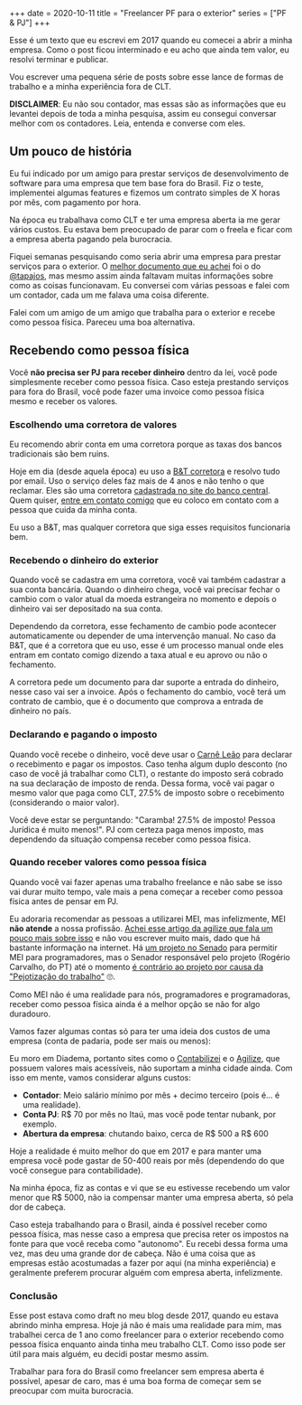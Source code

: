 +++
date = 2020-10-11
title = "Freelancer PF para o exterior"
series = ["PF & PJ"]
+++

Esse é um texto que eu escrevi em 2017 quando eu comecei a abrir a minha
empresa. Como o post ficou interminado e eu acho que ainda tem valor, eu
resolvi terminar e publicar.

Vou escrever uma pequena série de posts sobre esse lance de formas de trabalho
e a minha experiência fora de CLT.

**DISCLAIMER**: Eu não sou contador, mas essas são as informações que
eu levantei depois de toda a minha pesquisa, assim eu consegui
conversar melhor com os contadores. Leia, entenda e converse com eles.

## Um pouco de história

Eu fui indicado por um amigo para prestar serviços de desenvolvimento de
software para uma empresa que tem base fora do Brasil. Fiz o teste, implementei
algumas features e fizemos um contrato simples de X horas por mês, com
pagamento por hora.

Na época eu trabalhava como CLT e ter uma empresa aberta ia me gerar vários
custos. Eu estava bem preocupado de parar com o freela e ficar com a empresa
aberta pagando pela burocracia.

Fiquei semanas pesquisando como seria abrir uma empresa para prestar serviços
para o exterior. O [melhor documento que eu
achei](http://tapajos.me/trabalhando_fora) foi o do
[@tapajos](http://tapajos.me/), mas mesmo assim ainda faltavam muitas
informações sobre como as coisas funcionavam. Eu conversei com várias pessoas
e falei com um contador, cada um me falava uma coisa diferente.

Falei com um amigo de um amigo que trabalha para o exterior e recebe como
pessoa física. Pareceu uma boa alternativa.

## Recebendo como pessoa física

Você **não precisa ser PJ para receber dinheiro** dentro da lei, você pode
simplesmente receber como pessoa física. Caso esteja prestando serviços para
fora do Brasil, você pode fazer uma invoice como pessoa física mesmo e receber
os valores.

### Escolhendo uma corretora de valores

Eu recomendo abrir conta em uma corretora porque as taxas dos bancos
tradicionais são bem ruins.

Hoje em dia (desde aquela época) eu uso a [B&T
corretora](https://btcorretora.com.br/) e resolvo tudo por email. Uso o serviço
deles faz mais de 4 anos e não tenho o que reclamar. Eles são uma corretora
[cadastrada no site do banco
central](https://www.bcb.gov.br/rex/IAMC/Port/Instituicoes/inst_intermediarias.asp).
Quem quiser, [entre em contato comigo](/about) que eu coloco em contato com a
pessoa que cuida da minha conta.

Eu uso a B&T, mas qualquer corretora que siga esses requisitos funcionaria bem.

### Recebendo o dinheiro do exterior

Quando você se cadastra em uma corretora, você vai também cadastrar a sua conta
bancária. Quando o dinheiro chega, você vai precisar fechar o cambio com o
valor atual da moeda estrangeira no momento e depois o dinheiro vai ser
depositado na sua conta.

Dependendo da corretora, esse fechamento de cambio pode acontecer
automaticamente ou depender de uma intervenção manual. No caso da B&T, que é a
corretora que eu uso, esse é um processo manual onde eles entram em contato
comigo dizendo a taxa atual e eu aprovo ou não o fechamento.

A corretora pede um documento para dar suporte a entrada do dinheiro, nesse
caso vai ser a invoice. Após o fechamento do cambio, você terá um contrato de
cambio, que é o documento que comprova a entrada de dinheiro no país.

### Declarando e pagando o imposto

Quando você recebe o dinheiro, você deve usar o [Carnê
Leão](https://receita.economia.gov.br/orientacao/tributaria/pagamentos-e-parcelamentos/pagamento-do-imposto-de-renda-de-pessoa-fisica/carne-leao/2020/programa-carne-leao-2020)
para declarar o recebimento e pagar os impostos. Caso tenha algum duplo
desconto (no caso de você já trabalhar como CLT), o restante do imposto será
cobrado na sua declaração de imposto de renda. Dessa forma, você vai pagar o
mesmo valor que paga como CLT, 27.5% de imposto sobre o recebimento
(considerando o maior valor).

Você deve estar se perguntando: "Caramba! 27.5% de imposto! Pessoa Jurídica é
muito menos!". PJ com certeza paga menos imposto, mas dependendo da situação
compensa receber como pessoa física.

### Quando receber valores como pessoa física

Quando você vai fazer apenas uma trabalho freelance e não sabe se isso vai
durar muito tempo, vale mais a pena começar a receber como pessoa física antes
de pensar em PJ.

Eu adoraria recomendar as pessoas a utilizarei MEI, mas infelizmente, MEI **não
atende** a nossa profissão. [Achei esse artigo da agilize que fala um pouco
mais sobre
isso](https://agilize.com.br/blog/empreendedorismo/desenvolvedor/#Por-que-desenvolvedores-de-software-n%C3%A3o-podem-se-enquadrar-como-MEI) e não vou escrever muito mais, dado que há bastante informação na internet.
Há [um projeto no
Senado](https://www25.senado.leg.br/web/atividade/materias/-/materia/133127)
para permitir MEI para programadores, mas o Senador responsável pelo projeto
(Rogério Carvalho, do PT) até o momento [é contrário ao projeto por causa da
"Pejotização do
trabalho"](https://legis.senado.leg.br/sdleg-getter/documento?dm=7970336&ts=1594016896384&disposition=inline)
🙄.

Como MEI não é uma realidade para nós, programadores e programadoras, receber
como pessoa física ainda é a melhor opção se não for algo duradouro.

Vamos fazer algumas contas só para ter uma ideia dos custos de uma empresa
(conta de padaria, pode ser mais ou menos):

Eu moro em Diadema, portanto sites como o
[Contabilizei](http://contabilizei.com.br/) e o
[Agilize](https://www.agilize.com.br/), que possuem valores mais acessíveis,
não suportam a minha cidade ainda. Com isso em mente, vamos considerar alguns
custos:

+ **Contador**: Meio salário mínimo por mês + decimo terceiro (pois é... é uma realidade).
+ **Conta PJ**: R$ 70 por mês no Itaú, mas você pode tentar nubank, por exemplo.
+ **Abertura da empresa**: chutando baixo, cerca de R$ 500 a R$ 600

Hoje a realidade é muito melhor do que em 2017 e para manter uma empresa você
pode gastar de 50-400 reais por mês (dependendo do que você consegue para
contabilidade).

Na minha época, fiz as contas e vi que se eu estivesse recebendo um valor menor
que R$ 5000, não ia compensar manter uma empresa aberta, só pela dor de cabeça.

Caso esteja trabalhando para o Brasil, ainda é possível receber como pessoa
física, mas nesse caso a empresa que precisa reter os impostos na fonte para
que você receba como "autonomo". Eu recebi dessa forma uma vez, mas deu uma
grande dor de cabeça. Não é uma coisa que as empresas estão acostumadas a fazer
por aqui (na minha experiência) e geralmente preferem procurar alguém com
empresa aberta, infelizmente.

### Conclusão

Esse post estava como draft no meu blog desde 2017, quando eu estava abrindo
minha empresa. Hoje já não é mais uma realidade para mim, mas trabalhei cerca
de 1 ano como freelancer para o exterior recebendo como pessoa física enquanto
ainda tinha meu trabalho CLT. Como isso pode ser útil para mais alguém, eu
decidi postar mesmo assim.

Trabalhar para fora do Brasil como freelancer sem empresa aberta é possível,
apesar de caro, mas é uma boa forma de começar sem se preocupar com muita
burocracia.
